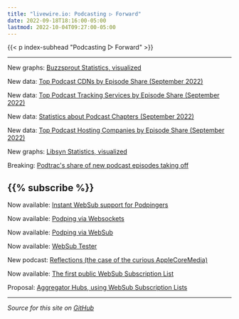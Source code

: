 ```yaml
---
title: "livewire.io: Podcasting ▷ Forward"
date: 2022-09-18T18:16:00-05:00
lastmod: 2022-10-04T09:27:00-05:00
---
```


{{< p index-subhead "Podcasting ▷ Forward" >}}

---

New graphs: [Buzzsprout Statistics, visualized](/buzzsprout-stats-visualized)

New data: [Top Podcast CDNs by Episode Share (September 2022)](/podcast-cdns-by-episode-share)

New data: [Top Podcast Tracking Services by Episode Share (September 2022)](/podcast-trackers-by-episode-share)

New data: [Statistics about Podcast Chapters (September 2022)](/podcast-chapters-stats)

New data: [Top Podcast Hosting Companies by Episode Share (September 2022)](/podcast-hosts-by-episode-share)

New graphs: [Libsyn Statistics, visualized](/libsyn-stats-visualized)

Breaking: [Podtrac's share of new podcast episodes taking off](/podtrac-share-of-new-episodes-taking-off)

{{% subscribe %}}
---

Now available: [Instant WebSub support for Podpingers](/instant-websub-for-podpingers)

Now available: [Podping via Websockets](/podping-via-websockets)

Now available: [Podping via WebSub](/podping-via-websub)

Now available: [WebSub Tester](/websub-tester)

New podcast: [Reflections (the case of the curious AppleCoreMedia)](/new-podcast-reflections)

Now available: [The first public WebSub Subscription List](/first-public-subscription-list)

Proposal: [Aggregator Hubs, using WebSub Subscription Lists](/aggregator-hubs)

---

*Source for this site on [GitHub](https://github.com/skymethod/livewire-web)*
